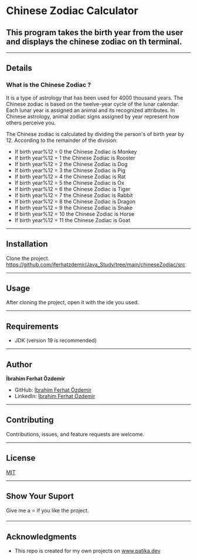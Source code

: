 # Chinese Zodiac Calculator
## This program takes the birth year from the user and displays the chinese zodiac on th terminal.

--- 

## Details
### What is the Chinese Zodiac ?

It is a type of astrology that has been used for 4000 thousand years.
The Chinese zodiac is based on the twelve-year cycle of the lunar calendar.
Each lunar year is assigned an animal and its recognized attributes.
In Chinese astrology, animal zodiac signs assigned by year represent
how others perceive you.

The Chinese zodiac is calculated by dividing the person's of birth
year by 12. According to the remainder of the division:
* If birth year%12 = 0 the Chinese Zodiac is Monkey
* If birth year%12 = 1 the Chinese Zodiac is Rooster
* If birth year%12 = 2 the Chinese Zodiac is Dog
* If birth year%12 = 3 the Chinese Zodiac is Pig
* If birth year%12 = 4 the Chinese Zodiac is Rat
* If birth year%12 = 5 the Chinese Zodiac is Ox
* If birth year%12 = 6 the Chinese Zodiac is Tiger
* If birth year%12 = 7 the Chinese Zodiac is Rabbit
* If birth year%12 = 8 the Chinese Zodiac is Dragon
* If birth year%12 = 9 the Chinese Zodiac is Snake
* If birth year%12 = 10 the Chinese Zodiac is Horse
* If birth year%12 = 11 the Chinese Zodiac is Goat


---




## Installation
Clone the project.
https://github.com/iferhatzdemir/Java_Study/tree/main/chineseZodiac/src

---

## Usage
After cloning the project, open it with the ide you used.

---

## Requirements
* JDK (version 19 is recommended)

---

## Author
**İbrahim Ferhat Özdemir**

* GitHub: [İbrahim Ferhat Özdemir](https://github.com/iferhatzdemir)
* LinkedIn: [İbrahim Ferhat Özdemir](https://www.linkedin.com/in/ibrahim-ferhat-%C3%B6zdemir-4304b4139/
  )
---

## Contributing
Contributions, issues, and feature requests are welcome.

---

## License

[MIT](https://choosealicense.com/licenses/mit/)

---

## Show Your Suport
Give me a &#11088; if you like the project.

---

## Acknowledgments
* This repo is created for my own projects on www.patika.dev


